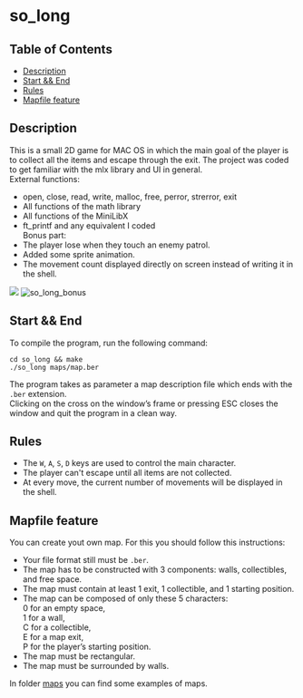 # so_long

## Table of Contents
- [Description](#Description)
- [Start && End](#Start-&&-End)
- [Rules](#Rules)
- [Mapfile feature](#Mapfile-feature)

## <a name="Description"></a>Description
This is a small 2D game for MAC OS in which the main goal of the player is to collect all the items and escape through the exit. The project was coded to get familiar with the mlx library and UI in general.<br />
External functions:
- open, close, read, write,
malloc, free, perror,
strerror, exit
- All functions of the math
library
- All functions of the MiniLibX
- ft_printf and any equivalent
I coded <br />
Bonus part:<br />
- The player lose when they touch an enemy patrol.
- Added some sprite animation.
- The movement count displayed directly on screen instead of writing it in the shell.

![](https://user-images.githubusercontent.com/89844627/170445885-a2af5b67-64a5-4f65-abef-c4c3026609e4.jpg)
![so_long_bonus](https://user-images.githubusercontent.com/89844627/170444402-987c1f16-1408-491f-9ec9-afba105f1ef8.jpg)


## <a name="Start-&&-End"></a>Start && End
To compile the program, run the following command:
```
cd so_long && make
./so_long maps/map.ber
```
The program takes as parameter a map description file which ends with the `.ber` extension.<br />
Clicking on the cross on the window’s frame or pressing ESC closes the window and quit the program in a clean way.

## <a name="Rules"></a>Rules
- The `W`, `A`, `S`, `D` keys are used to control the main character.
- The player can't escape until all items are not collected.
- At every move, the current number of movements will be displayed in the shell.

## <a name="Mapfile-feature"></a>Mapfile feature
You can create yout own map. For this you should follow this instructions:
- Your file format still must be `.ber`.
- The map has to be constructed with 3 components: walls, collectibles, and free space.
- The map must contain at least 1 exit, 1 collectible, and 1 starting position.
- The map can be composed of only these 5 characters:<br />
  0 for an empty space,<br />
  1 for a wall,<br />
  C for a collectible,<br />
  E for a map exit,<br />
  P for the player’s starting position.<br />
- The map must be rectangular.
- The map must be surrounded by walls.<br />

In folder [maps](https://github.com/urycherd/so_long/tree/master/maps) you can find some examples of maps.
